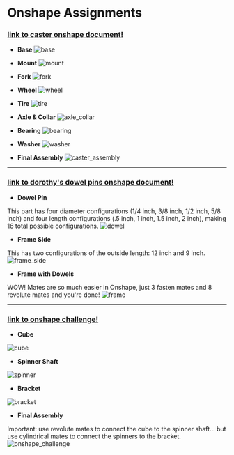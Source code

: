 # Onshape Assignments
### [link to caster onshape document!](https://cvilleschools.onshape.com/documents/efbe8d7e14a813fea9383cb6/w/82dac7dabc795309f6587a3c/e/49551501f3792a8a1a6f5e5d)

- **Base**
![base](images/base.png)


- **Mount**
![mount](images/mount.png)


- **Fork**
![fork](images/fork.png)


- **Wheel**
![wheel](images/wheel.png)


- **Tire**
![tire](images/tire.png)


- **Axle & Collar**
![axle_collar](images/axle_collar.png)


- **Bearing**
![bearing](images/bearing.png)


- **Washer**
![washer](images/washer.png)


- **Final Assembly**
![caster_assembly](images/caster_assembly.png)

---

### [link to dorothy's dowel pins onshape document!](https://cvilleschools.onshape.com/documents/21581d0deec776e4ff3f4d38/w/358d316a9c78fbe9507db262/e/97710db6f1c417874538c0c3)

- **Dowel Pin**

This part has four diameter configurations (1/4 inch, 3/8 inch, 1/2 inch, 5/8 inch) and four length configurations (.5 inch, 1 inch, 1.5 inch, 2 inch), making 16 total possible configurations.
![dowel](images/dowel.png)


- **Frame Side**

This has two configurations of the outside length: 12 inch and 9 inch.
![frame_side](images/frame_side.png)


- **Frame with Dowels**

WOW! Mates are so much easier in Onshape, just 3 fasten mates and 8 revolute mates and you're done!
![frame](images/frame.png)

---

### [link to onshape challenge!](https://cvilleschools.onshape.com/documents/ec139adf7bf4c55766fcfcb6/w/02225c7a7e2293e6a7ffe91a/e/0765c6eabe6468150358734c)

- **Cube**

![cube](images/cube.png)


- **Spinner Shaft**

![spinner](images/spinner.png)


- **Bracket**

![bracket](images/bracket.png)


- **Final Assembly**

Important: use revolute mates to connect the cube to the spinner shaft... but use cylindrical mates to connect the spinners to the bracket.
![onshape_challenge](images/onshape_challenge.png)

